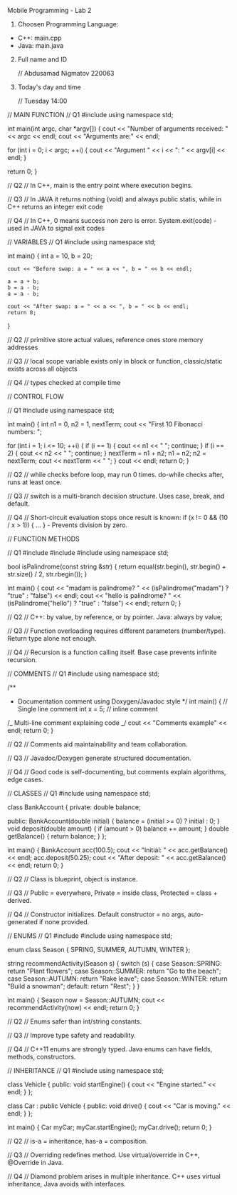 Mobile Programming - Lab 2

1. Choosen Programming Language:

- C++: main.cpp
- Java: main.java

2. Full name and ID

   // Abdusamad Nigmatov 220063

3. Today's day and time

   // Tuesday 14:00

// MAIN FUNCTION
// Q1
#include <iostream>
using namespace std;

int main(int argc, char \*argv[])
{
cout << "Number of arguments received: " << argc << endl;
cout << "Arguments are:" << endl;

for (int i = 0; i < argc; ++i)
{
cout << "Argument " << i << ": " << argv[i] << endl;
}

return 0;
}

// Q2
// In C++, main is the entry point where execution begins.

// Q3
// In JAVA it returns nothing (void) and always public statis, while in C++ returns an integer exit code

// Q4
// In C++, 0 means success non zero is error. System.exit(code) - used in JAVA to signal exit codes

// VARIABLES
// Q1
#include <iostream>
using namespace std;

int main() {
int a = 10, b = 20;

    cout << "Before swap: a = " << a << ", b = " << b << endl;

    a = a + b;
    b = a - b;
    a = a - b;

    cout << "After swap: a = " << a << ", b = " << b << endl;
    return 0;

}

// Q2
// primitive store actual values, reference ones store memory addresses

// Q3
// local scope variable exists only in block or function, classic/static exists across all objects

// Q4
// types checked at compile time

// CONTROL FLOW

// Q1
#include <iostream>
using namespace std;

int main()
{
int n1 = 0, n2 = 1, nextTerm;
cout << "First 10 Fibonacci numbers: ";

for (int i = 1; i <= 10; ++i)
{
if (i == 1)
{
cout << n1 << " ";
continue;
}
if (i == 2)
{
cout << n2 << " ";
continue;
}
nextTerm = n1 + n2;
n1 = n2;
n2 = nextTerm;
cout << nextTerm << " ";
}
cout << endl;
return 0;
}

// Q2
// while checks before loop, may run 0 times. do-while checks after, runs at least once.

// Q3
// switch is a multi-branch decision structure. Uses case, break, and default.

// Q4
// Short-circuit evaluation stops once result is known: if (x != 0 && (10 / x > 1)) { ... } - Prevents division by zero.

// FUNCTION METHODS

// Q1
#include <iostream>
#include <string>
#include <algorithm>
using namespace std;

bool isPalindrome(const string &str)
{
return equal(str.begin(), str.begin() + str.size() / 2, str.rbegin());
}

int main()
{
cout << "madam is palindrome? " << (isPalindrome("madam") ? "true" : "false") << endl;
cout << "hello is palindrome? " << (isPalindrome("hello") ? "true" : "false") << endl;
return 0;
}

// Q2
// C++: by value, by reference, or by pointer. Java: always by value;

// Q3
// Function overloading requires different parameters (number/type). Return type alone not enough.

// Q4
// Recursion is a function calling itself. Base case prevents infinite recursion.

// COMMENTS
// Q1
#include <iostream>
using namespace std;

/\*\*

- Documentation comment using Doxygen/Javadoc style
  \*/
  int main()
  {
  // Single line comment
  int x = 5; // inline comment

/_
Multi-line comment
explaining code
_/
cout << "Comments example" << endl;
return 0;
}

// Q2
// Comments aid maintainability and team collaboration.

// Q3
// Javadoc/Doxygen generate structured documentation.

// Q4
// Good code is self-documenting, but comments explain algorithms, edge cases.

// CLASSES
// Q1
#include <iostream>
using namespace std;

class BankAccount
{
private:
double balance;

public:
BankAccount(double initial)
{
balance = (initial >= 0) ? initial : 0;
}
void deposit(double amount)
{
if (amount > 0)
balance += amount;
}
double getBalance()
{
return balance;
}
};

int main()
{
BankAccount acc(100.5);
cout << "Initial: " << acc.getBalance() << endl;
acc.deposit(50.25);
cout << "After deposit: " << acc.getBalance() << endl;
return 0;
}

// Q2
// Class is blueprint, object is instance.

// Q3
// Public = everywhere, Private = inside class, Protected = class + derived.

// Q4
// Constructor initializes. Default constructor = no args, auto-generated if none provided.

// ENUMS
// Q1
#include <iostream>
#include <string>
using namespace std;

enum class Season
{
SPRING,
SUMMER,
AUTUMN,
WINTER
};

string recommendActivity(Season s)
{
switch (s)
{
case Season::SPRING:
return "Plant flowers";
case Season::SUMMER:
return "Go to the beach";
case Season::AUTUMN:
return "Rake leave";
case Season::WINTER:
return "Build a snowman";
default:
return "Rest";
}
}

int main()
{
Season now = Season::AUTUMN;
cout << recommendActivity(now) << endl;
return 0;
}

// Q2
// Enums safer than int/string constants.

// Q3
// Improve type safety and readability.

// Q4
// C++11 enums are strongly typed. Java enums can have fields, methods, constructors.

// INHERITANCE
// Q1
#include <iostream>
using namespace std;

class Vehicle
{
public:
void startEngine() { cout << "Engine started." << endl; }
};

class Car : public Vehicle
{
public:
void drive() { cout << "Car is moving." << endl; }
};

int main()
{
Car myCar;
myCar.startEngine();
myCar.drive();
return 0;
}

// Q2
// is-a = inheritance, has-a = composition.

// Q3
// Overriding redefines method. Use virtual/override in C++, @Override in Java.

// Q4
// Diamond problem arises in multiple inheritance. C++ uses virtual inheritance, Java avoids with interfaces.
